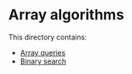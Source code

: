 # Array algorithms

This directory contains:

- [Array queries](./array/queries.ts)
- [Binary search](./array/search.ts)